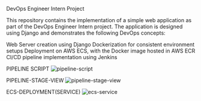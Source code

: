 DevOps Engineer Intern Project

This repository contains the implementation of a simple web application as part of the DevOps Engineer Intern project. The application is designed using Django and demonstrates the following DevOps concepts:

Web Server creation using Django
Dockerization for consistent environment setups
Deployment on AWS ECS, with the Docker image hosted in AWS ECR
CI/CD pipeline implementation using Jenkins


PIPELINE SCRIPT
![pipeline-script](https://github.com/user-attachments/assets/be15d184-3600-453f-adb9-3158db7af286)



PIPELINE-STAGE-VIEW
![pipeline-stage-view](https://github.com/user-attachments/assets/a478f8dc-0f05-46e5-902a-5c950e263229)




ECS-DEPLOYMENT(SERVICE)
![ecs-service](https://github.com/user-attachments/assets/3d39894d-c4fb-4934-accf-58d11bfd9780)
